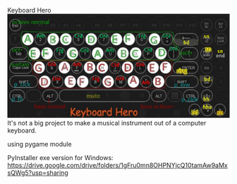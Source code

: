 Keyboard Hero
![Alt text](data/background.png?raw=true "Preview")
It's not a big project to make a musical instrument out of a computer keyboard.

using pygame module

PyInstaller exe version for Windows:
https://drive.google.com/drive/folders/1gFru0mn8OHPNYjcQ10tamAw9aMxsQWg5?usp=sharing
